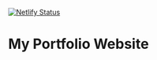 [![Netlify Status](https://api.netlify.com/api/v1/badges/7d20be21-69f4-4db3-a4e5-42fc5563b5a5/deploy-status)](https://app.netlify.com/sites/ayushmanbh/deploys)
# My Portfolio Website
